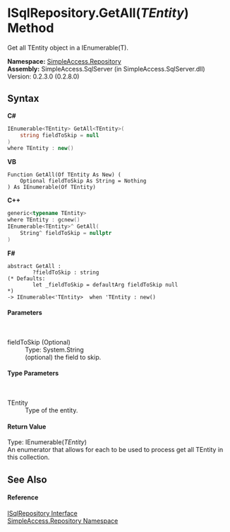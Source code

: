 # ISqlRepository.GetAll(*TEntity*) Method 
 

Get all TEntity object in a IEnumerable(T).

**Namespace:**&nbsp;<a href="41571b4f-ca9a-e902-c5ef-a7c14c631bb2">SimpleAccess.Repository</a><br />**Assembly:**&nbsp;SimpleAccess.SqlServer (in SimpleAccess.SqlServer.dll) Version: 0.2.3.0 (0.2.8.0)

## Syntax

**C#**<br />
``` C#
IEnumerable<TEntity> GetAll<TEntity>(
	string fieldToSkip = null
)
where TEntity : new()

```

**VB**<br />
``` VB
Function GetAll(Of TEntity As New) ( 
	Optional fieldToSkip As String = Nothing
) As IEnumerable(Of TEntity)
```

**C++**<br />
``` C++
generic<typename TEntity>
where TEntity : gcnew()
IEnumerable<TEntity>^ GetAll(
	String^ fieldToSkip = nullptr
)
```

**F#**<br />
``` F#
abstract GetAll : 
        ?fieldToSkip : string 
(* Defaults:
        let _fieldToSkip = defaultArg fieldToSkip null
*)
-> IEnumerable<'TEntity>  when 'TEntity : new()

```


#### Parameters
&nbsp;<dl><dt>fieldToSkip (Optional)</dt><dd>Type: System.String<br />(optional) the field to skip.</dd></dl>

#### Type Parameters
&nbsp;<dl><dt>TEntity</dt><dd>Type of the entity.</dd></dl>

#### Return Value
Type: IEnumerable(*TEntity*)<br />An enumerator that allows for each to be used to process get all TEntity in this collection.

## See Also


#### Reference
<a href="f40c60f9-7bd9-9bed-0857-200cfb858bcb">ISqlRepository Interface</a><br /><a href="41571b4f-ca9a-e902-c5ef-a7c14c631bb2">SimpleAccess.Repository Namespace</a><br />